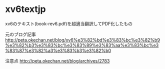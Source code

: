 xv6textjp
=========

xv6のテキスト(book-rev6.pdf)を超適当翻訳してPDF化したもの

元のブログ記事
http://peta.okechan.net/blog/xv6%e3%82%bd%e3%83%bc%e3%82%b9%e3%82%b3%e3%83%bc%e3%83%89%e3%83%aa%e3%83%bc%e3%83%87%e3%82%a3%e3%83%b3%e3%82%b0

注意点
http://peta.okechan.net/blog/archives/2783
